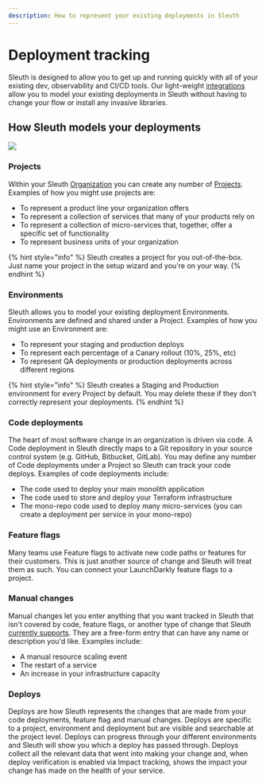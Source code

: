 ```yaml
---
description: How to represent your existing deployments in Sleuth
---
```


# Deployment tracking

Sleuth is designed to allow you to get up and running quickly with all of your existing dev, observability and CI/CD tools. Our light-weight [integrations](../integrations-1/about-integrations.md) allow you to model your existing deployments in Sleuth without having to change your flow or install any invasive libraries.

## How Sleuth models your deployments

![](<../.gitbook/assets/sleuth\_ia\_graphic (1) (1).png>)

### Projects

Within your Sleuth [Organization](../settings/organization/) you can create any number of [Projects](projects/). Examples of how you might use projects are:

* To represent a product line your organization offers
* To represent a collection of services that many of your products rely on
* To represent a collection of micro-services that, together, offer a specific set of functionality
* To represent business units of your organization

{% hint style="info" %}
Sleuth creates a project for you out-of-the-box. Just name your project in the setup wizard and you're on your way.
{% endhint %}

### Environments

Sleuth allows you to model your existing deployment Environments. Environments are defined and shared under a Project. Examples of how you might use an Environment are:

* To represent your staging and production deploys
* To represent each percentage of a Canary rollout (10%, 25%, etc)
* To represent QA deployments or production deployments across different regions

{% hint style="info" %}
Sleuth creates a Staging and Production environment for every Project by default. You may delete these if they don't correctly represent your deployments.
{% endhint %}

### Code deployments

The heart of most software change in an organization is driven via code. A Code deployment in Sleuth directly maps to a Git repository in your source control system (e.g. GitHub, Bitbucket, GitLab). You may define any number of Code deployments under a Project so Sleuth can track your code deploys. Examples of code deployments include:

* The code used to deploy your main monolith application
* The code used to store and deploy your Terraform infrastructure
* The mono-repo code used to deploy many micro-services (you can create a deployment per service in your mono-repo)

### Feature flags

Many teams use Feature flags to activate new code paths or features for their customers. This is just another source of change and Sleuth will treat them as such. You can connect your LaunchDarkly feature flags to a project.

### Manual changes

Manual changes let you enter anything that you want tracked in Sleuth that isn't covered by code, feature flags, or another type of change that Sleuth [currently supports](../integrations-1/about-integrations.md). They are a free-form entry that can have any name or description you'd like. Examples include:

* A manual resource scaling event
* The restart of a service
* An increase in your infrastructure capacity

### Deploys

Deploys are how Sleuth represents the changes that are made from your code deployments, feature flag and manual changes. Deploys are specific to a project, environment and deployment but are visible and searchable at the project level. Deploys can progress through your different environments and Sleuth will show you which a deploy has passed through. Deploys collect all the relevant data that went into making your change and, when deploy verification is enabled via Impact tracking, shows the impact your change has made on the health of your service.
